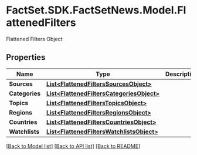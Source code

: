 # FactSet.SDK.FactSetNews.Model.FlattenedFilters
Flattened Filters Object

## Properties

Name | Type | Description | Notes
------------ | ------------- | ------------- | -------------
**Sources** | [**List&lt;FlattenedFiltersSourcesObject&gt;**](FlattenedFiltersSourcesObject.md) |  | [optional] 
**Categories** | [**List&lt;FlattenedFiltersCategoriesObject&gt;**](FlattenedFiltersCategoriesObject.md) |  | [optional] 
**Topics** | [**List&lt;FlattenedFiltersTopicsObject&gt;**](FlattenedFiltersTopicsObject.md) |  | [optional] 
**Regions** | [**List&lt;FlattenedFiltersRegionsObject&gt;**](FlattenedFiltersRegionsObject.md) |  | [optional] 
**Countries** | [**List&lt;FlattenedFiltersCountriesObject&gt;**](FlattenedFiltersCountriesObject.md) |  | [optional] 
**Watchlists** | [**List&lt;FlattenedFiltersWatchlistsObject&gt;**](FlattenedFiltersWatchlistsObject.md) |  | [optional] 

[[Back to Model list]](../README.md#documentation-for-models) [[Back to API list]](../README.md#documentation-for-api-endpoints) [[Back to README]](../README.md)

